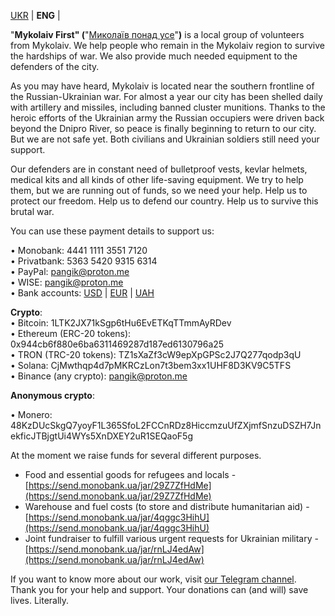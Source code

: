 
[UKR](index.md) | **ENG** | 
  
"**Mykolaiv First" (**"[Миколаїв понад усе](https://t.me/PonaduseMkUa)"**)** is a local group of volunteers from Mykolaiv. We help people who remain in the Mykolaiv region to survive the hardships of war. We also provide much needed equipment to the defenders of the city.  
  
As you may have heard, Mykolaiv is located near the southern frontline of the Russian-Ukrainian war. For almost a year our city has been shelled daily with artillery and missiles, including banned cluster munitions. Thanks to the heroic efforts of the Ukrainian army the Russian occupiers were driven back beyond the Dnipro River, so peace is finally beginning to return to our city. But we are not safe yet. Both civilians and Ukrainian soldiers still need your support.  
  
Our defenders are in constant need of bulletproof vests, kevlar helmets, medical kits and all kinds of other life-saving equipment. We try to help them, but we are running out of funds, so we need your help. Help us to protect our freedom. Help us to defend our country. Help us to survive this brutal war.  
  
You can use these payment details to support us:

  
• Monobank: 4441 1111 3551 7120  
• Privatbank: 5363 5420 9315 6314  
• PayPal: pangik@proton.me  
• WISE: pangik@proton.me  
• Bank accounts: [USD](pdf/USD.pdf) | [EUR](pdf/EUR.pdf) | [UAH](pdf/UAH.pdf)  
  
**Crypto**:  
• Bitcoin: 1LTK2JX71kSgp6tHu6EvETKqTTmmAyRDev  
• Ethereum (ERC-20 tokens): 0x944cb6f880e6ba6311469287d187ed6130796a25  
• TRON (TRC-20 tokens): TZ1sXaZf3cW9epXpGPSc2J7Q277qodp3qU  
• Solana: CjMwthqp4d7pMKRCzLon7t3bem3xx1UHF8D3KV9C5TFS  
• Binance (any crypto): pangik@proton.me

  
**Anonymous crypto**:

• Monero: 48KzDUcSkgQ7yoyF1L365SfoL2FCCnRDz8HiccmzuUfZXjmfSnzuDSZH7JnekficJTBjgtUi4WYs5XnDXEY2uR1SEQaoF5g

  
At the moment we raise funds for several different purposes.

-   Food and essential goods for refugees and locals - [https://send.monobank.ua/jar/29Z7ZfHdMe](https://send.monobank.ua/jar/29Z7ZfHdMe)
-   Warehouse and fuel costs (to store and distribute humanitarian aid) - [https://send.monobank.ua/jar/4qggc3HihU](https://send.monobank.ua/jar/4qggc3HihU)
-   Joint fundraiser to fulfill various urgent requests for Ukrainian military - [https://send.monobank.ua/jar/rnLJ4edAw](https://send.monobank.ua/jar/rnLJ4edAw)

If you want to know more about our work, visit [our Telegram channel](https://t.me/PonaduseMkUa).  
Thank you for your help and support. Your donations can (and will) save lives. Literally.
